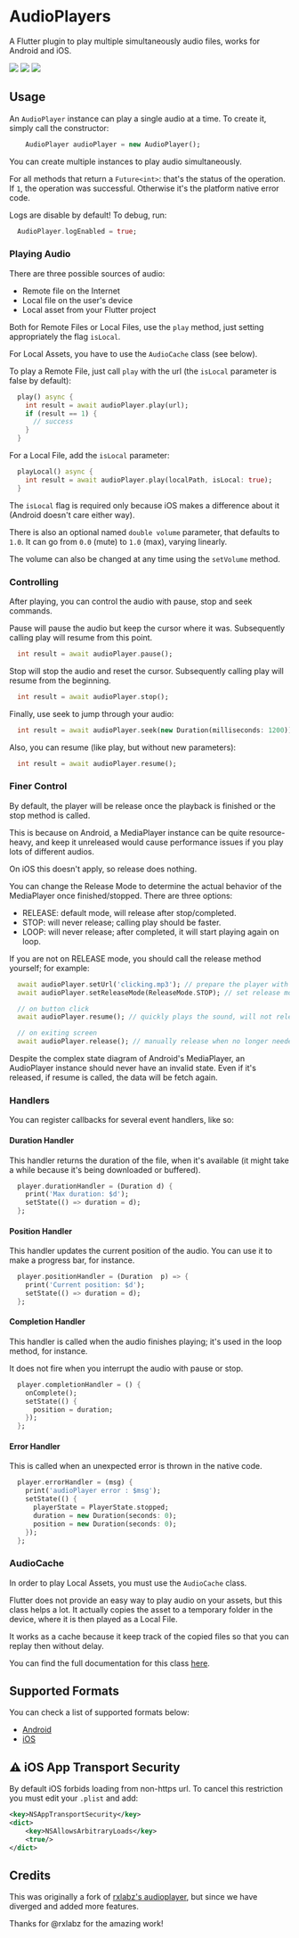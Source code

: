 # AudioPlayers

A Flutter plugin to play multiple simultaneously audio files, works for Android and iOS.

![](example/tab1s.jpg) ![](example/tab2s.jpg) ![](example/tab3s.jpg)

## Usage

An `AudioPlayer` instance can play a single audio at a time. To create it, simply call the constructor:

```dart
    AudioPlayer audioPlayer = new AudioPlayer();
```

You can create multiple instances to play audio simultaneously.

For all methods that return a `Future<int>`: that's the status of the operation. If `1`, the operation was successful. Otherwise it's the platform native error code.

Logs are disable by default! To debug, run:

```dart
  AudioPlayer.logEnabled = true;
```

### Playing Audio

There are three possible sources of audio:

 - Remote file on the Internet
 - Local file on the user's device
 - Local asset from your Flutter project

Both for Remote Files or Local Files, use the `play` method, just setting appropriately the flag `isLocal`.

For Local Assets, you have to use the `AudioCache` class (see below).

To play a Remote File, just call `play` with the url (the `isLocal` parameter is false by default):

```dart
  play() async {
    int result = await audioPlayer.play(url);
    if (result == 1) {
      // success
    }
  }
```

For a Local File, add the `isLocal` parameter:

```dart
  playLocal() async {
    int result = await audioPlayer.play(localPath, isLocal: true);
  }
```

The `isLocal` flag is required only because iOS makes a difference about it (Android doesn't care either way).

There is also an optional named `double volume` parameter, that defaults to `1.0`. It can go from `0.0` (mute) to `1.0` (max), varying linearly.

The volume can also be changed at any time using the `setVolume` method.

### Controlling

After playing, you can control the audio with pause, stop and seek commands.

Pause will pause the audio but keep the cursor where it was. Subsequently calling play will resume from this point.

```dart
  int result = await audioPlayer.pause();
```

Stop will stop the audio and reset the cursor. Subsequently calling play will resume from the beginning.

```dart
  int result = await audioPlayer.stop();
```

Finally, use seek to jump through your audio:

```dart
  int result = await audioPlayer.seek(new Duration(milliseconds: 1200));
```

Also, you can resume (like play, but without new parameters):

```dart
  int result = await audioPlayer.resume();
```

### Finer Control

By default, the player will be release once the playback is finished or the stop method is called.

This is because on Android, a MediaPlayer instance can be quite resource-heavy, and keep it unreleased would cause performance issues if you play lots of different audios.

On iOS this doesn't apply, so release does nothing.

You can change the Release Mode to determine the actual behavior of the MediaPlayer once finished/stopped. There are three options:

* RELEASE: default mode, will release after stop/completed.
* STOP: will never release; calling play should be faster.
* LOOP: will never release; after completed, it will start playing again on loop.

If you are not on RELEASE mode, you should call the release method yourself; for example:

```dart
  await audioPlayer.setUrl('clicking.mp3'); // prepare the player with this audio but do not start playing
  await audioPlayer.setReleaseMode(ReleaseMode.STOP); // set release mode so that it never releases

  // on button click
  await audioPlayer.resume(); // quickly plays the sound, will not release

  // on exiting screen
  await audioPlayer.release(); // manually release when no longer needed
```

Despite the complex state diagram of Android's MediaPlayer, an AudioPlayer instance should never have an invalid state. Even if it's released, if resume is called, the data will be fetch again.

### Handlers

You can register callbacks for several event handlers, like so:

#### Duration Handler

This handler returns the duration of the file, when it's available (it might take a while because it's being downloaded or buffered).

```dart
  player.durationHandler = (Duration d) {
    print('Max duration: $d');
    setState(() => duration = d);
  };
```

#### Position Handler

This handler updates the current position of the audio. You can use it to make a progress bar, for instance.

```dart
  player.positionHandler = (Duration  p) => {
    print('Current position: $d');
    setState(() => duration = d);
  };
```

#### Completion Handler

This handler is called when the audio finishes playing; it's used in the loop method, for instance.

It does not fire when you interrupt the audio with pause or stop.

```dart
  player.completionHandler = () {
    onComplete();
    setState(() {
      position = duration;
    });
  };
```

#### Error Handler

This is called when an unexpected error is thrown in the native code.

```dart
  player.errorHandler = (msg) {
    print('audioPlayer error : $msg');
    setState(() {
      playerState = PlayerState.stopped;
      duration = new Duration(seconds: 0);
      position = new Duration(seconds: 0);
    });
  };
```

### AudioCache

In order to play Local Assets, you must use the `AudioCache` class.

Flutter does not provide an easy way to play audio on your assets, but this class helps a lot. It actually copies the asset to a temporary folder in the device, where it is then played as a Local File.

It works as a cache because it keep track of the copied files so that you can replay then without delay.

You can find the full documentation for this class [here](doc/audio_cache.md).

## Supported Formats

You can check a list of supported formats below:

 - [Android](https://developer.android.com/guide/topics/media/media-formats.html)
 - [iOS](http://www.techotopia.com/index.php/Playing_Audio_on_iOS_8_using_AVAudioPlayer#Supported_Audio_Formats)

## :warning: iOS App Transport Security

By default iOS forbids loading from non-https url. To cancel this restriction you must edit your `.plist` and add:

```xml
<key>NSAppTransportSecurity</key>
<dict>
    <key>NSAllowsArbitraryLoads</key>
    <true/>
</dict>
```

## Credits

This was originally a fork of [rxlabz's audioplayer](https://github.com/rxlabz/audioplayer), but since we have diverged and added more features.

Thanks for @rxlabz for the amazing work!

